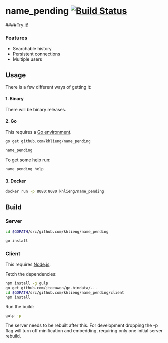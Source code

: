 # name_pending [![Build Status](https://travis-ci.org/khlieng/name_pending.svg?branch=master)](https://travis-ci.org/khlieng/name_pending)

####[Try it!](http://np.khlieng.com/)

### Features
* Searchable history
* Persistent connections
* Multiple users

## Usage
There is a few different ways of getting it:

#### 1. Binary
There will be binary releases.

#### 2. Go
This requires a [Go environment](http://golang.org/doc/install).

```bash
go get github.com/khlieng/name_pending

name_pending
```

To get some help run:
```bash
name_pending help
```

#### 3. Docker
```bash
docker run -p 8080:8080 khlieng/name_pending
```

## Build

### Server
```bash
cd $GOPATH/src/github.com/khlieng/name_pending

go install
```

### Client
This requires [Node.js](https://nodejs.org/download/).

Fetch the dependencies:
```bash
npm install -g gulp
go get github.com/jteeuwen/go-bindata/...
cd $GOPATH/src/github.com/khlieng/name_pending/client
npm install
```

Run the build:
```bash
gulp -p
```

The server needs to be rebuilt after this. For development dropping the -p flag 
will turn off minification and embedding, requiring only one initial server rebuild.
